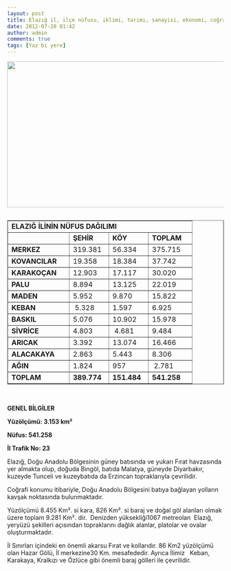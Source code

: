 ```yaml
---
layout: post
title: Elazığ il, ilçe nüfusu, iklimi, tarımı, sanayisi, ekonomi, coğrafyası
date: 2012-07-28 01:42
author: admin
comments: true
tags: [Yaz bi yere]
---
```

<a href="http://egitimvaktim.com/dosyalar/2012/07/elazık.jpg"><img class="alignnone size-full wp-image-7098" title="elazık" src="http://egitimvaktim.com/dosyalar/2012/07/elazık.jpg" alt="" width="537" height="339" /></a>
<div align="center">
<table width="100%" border="1" cellspacing="0" cellpadding="0" align="left">
<tbody>
<tr>
<td colspan="4" valign="top" width="359"><strong>ELAZIĞ İLİNİN NÜFUS DAĞILIMI</strong></td>
</tr>
<tr>
<td valign="top" width="126"><strong> </strong></td>
<td valign="top" width="75"><strong>ŞEHİR</strong></td>
<td valign="top" width="75"><strong>KÖY</strong></td>
<td valign="top" width="85"><strong>TOPLAM</strong></td>
</tr>
<tr>
<td valign="top" width="126"><strong>MERKEZ</strong></td>
<td valign="top" width="75">319.381<strong></strong></td>
<td valign="top" width="75">56.334<strong></strong></td>
<td valign="top" width="85">375.715<strong></strong></td>
</tr>
<tr>
<td valign="top" width="126"><strong>KOVANCILAR</strong></td>
<td valign="top" width="75">19.358<strong></strong></td>
<td valign="top" width="75">18.384<strong></strong></td>
<td valign="top" width="85">37.742<strong></strong></td>
</tr>
<tr>
<td valign="top" width="126"><strong>KARAKOÇAN </strong></td>
<td valign="top" width="75">12.903<strong></strong></td>
<td valign="top" width="75">17.117<strong></strong></td>
<td valign="top" width="85">30.020<strong></strong></td>
</tr>
<tr>
<td valign="top" width="126"><strong>PALU</strong></td>
<td valign="top" width="75">8.894<strong></strong></td>
<td valign="top" width="75">13.125<strong></strong></td>
<td valign="top" width="85">22.019<strong></strong></td>
</tr>
<tr>
<td valign="top" width="126"><strong>MADEN</strong></td>
<td valign="top" width="75">5.952<strong></strong></td>
<td valign="top" width="75">9.870<strong></strong></td>
<td valign="top" width="85">15.822<strong></strong></td>
</tr>
<tr>
<td valign="top" width="126"><strong>KEBAN</strong></td>
<td valign="top" width="75"> 5.328<strong></strong></td>
<td valign="top" width="75">1.597<strong></strong></td>
<td valign="top" width="85">6.925<strong></strong></td>
</tr>
<tr>
<td valign="top" width="126"><strong>BASKIL</strong></td>
<td valign="top" width="75">5.076<strong></strong></td>
<td valign="top" width="75">10.902<strong></strong></td>
<td valign="top" width="85">15.978<strong></strong></td>
</tr>
<tr>
<td valign="top" width="126"><strong>SİVRİCE</strong></td>
<td valign="top" width="75">4.803</td>
<td valign="top" width="75"> 4.681<strong></strong></td>
<td valign="top" width="85">9.484<strong></strong></td>
</tr>
<tr>
<td valign="top" width="126"><strong>ARICAK</strong></td>
<td valign="top" width="75">3.392<strong></strong></td>
<td valign="top" width="75">13.074<strong></strong></td>
<td valign="top" width="85">16.466<strong></strong></td>
</tr>
<tr>
<td valign="top" width="126"><strong>ALACAKAYA</strong></td>
<td valign="top" width="75">2.863<strong></strong></td>
<td valign="top" width="75">5.443<strong></strong></td>
<td valign="top" width="85">8.306<strong></strong></td>
</tr>
<tr>
<td valign="top" width="126"><strong>AĞIN</strong></td>
<td valign="top" width="75">1.824<strong></strong></td>
<td valign="top" width="75">957<strong></strong></td>
<td valign="top" width="85"> 2.781<strong></strong></td>
</tr>
<tr>
<td valign="top" width="126"><strong>TOPLAM</strong></td>
<td valign="top" width="75"><strong>389.774</strong></td>
<td valign="top" width="75"><strong>151.484</strong><strong></strong></td>
<td valign="top" width="85"><strong>541.258</strong><strong></strong></td>
</tr>
</tbody>
</table>
</div>
<strong> </strong>

<strong>GENEL BİLGİLER</strong>

<strong>Yüzölçümü: 3.153 km²</strong>

<strong>Nüfus: </strong><strong>541.258</strong>

<strong>İl Trafik No: 23</strong>

Elazığ, Doğu Anadolu Bölgesinin güney batısında ve yukarı Fırat havzasında yer almakta olup, doğuda Bingöl, batıda Malatya, güneyde Diyarbakır, kuzeyde Tunceli ve kuzeybatıda da Erzincan topraklarıyla çevrilidir.

Coğrafi konumu itibariyle, Doğu Anadolu Bölgesini batıya bağlayan yolların kavşak noktasında bulunmaktadır.

Yüzölçümü 8.455 Km². si kara, 826 Km². si baraj ve doğal göl alanları olmak üzere toplam 9.281 Km². dir.  Denizden yüksekliği1067 metreolan  Elazığ, yeryüzü şekilleri açısından topraklarını dağlık alanlar, platolar ve ovalar oluşturmaktadır.

İl Sınırları içindeki en önemli akarsu Fırat ve kollarıdır. 86 Km2 yüzölçümü olan Hazar Gölü, İl merkezine30 Km. mesafededir. Ayrıca İlimiz   Keban, Karakaya, Kralkızı ve Özlüce gibi önemli baraj gölleri ile çevrilidir.

<strong> </strong>
